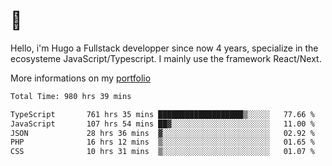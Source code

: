 # 👋 

Hello, i'm Hugo a Fullstack developper since now 4 years, specialize in the ecosysteme JavaScript/Typescript. I mainly use the framework React/Next.

More informations on my [portfolio](https://hcampos.fr)

<!--START_SECTION:waka-->

```txt
Total Time: 980 hrs 39 mins

TypeScript       761 hrs 35 mins ███████████████████▒░░░░░   77.66 %
JavaScript       107 hrs 54 mins ██▓░░░░░░░░░░░░░░░░░░░░░░   11.00 %
JSON             28 hrs 36 mins  ▓░░░░░░░░░░░░░░░░░░░░░░░░   02.92 %
PHP              16 hrs 12 mins  ▒░░░░░░░░░░░░░░░░░░░░░░░░   01.65 %
CSS              10 hrs 31 mins  ▒░░░░░░░░░░░░░░░░░░░░░░░░   01.07 %
```

<!--END_SECTION:waka-->
